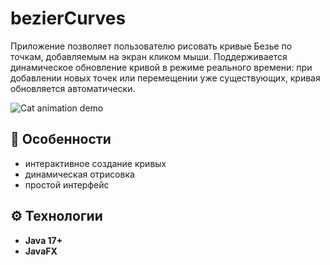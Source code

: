 # bezierCurves

Приложение позволяет пользователю рисовать кривые Безье по точкам,
добавляемым на экран кликом мыши. Поддерживается
динамическое обновление кривой в режиме реального времени: при добавлении
новых точек или перемещении уже существующих, кривая обновляется автоматически.

![Cat animation demo](https://i.postimg.cc/8z8F5j8N/831.png)

## 🎯 Особенности

- интерактивное создание кривых
- динамическая отрисовка
- простой интерфейс

## ⚙️ Технологии

- **Java 17+**
- **JavaFX**